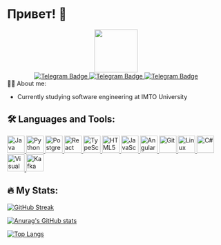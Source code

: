# Привет! 👋

<div id="header" align="center">
  <img src="https://i.giphy.com/media/v1.Y2lkPTc5MGI3NjExZTZycjdzYnVwenc2bThjOXNkaWt2bjVkbDB1YmMzNnY2NjEzY3l1eiZlcD12MV9pbnRlcm5hbF9naWZfYnlfaWQmY3Q9Zw/G3Hu8RMcnHZA2JK6x1/giphy.gif" width="100"/>
</div>

<div id="badges" align="center">
  <a href="https://t.me/pupaAndlll">
    <img src="https://img.shields.io/badge/Telegram-blue?style=for-the-badge&logo=telegram&logoColor=white" alt="Telegram Badge"/>
  </a>
  <a href="https://t.me/pupaAndlll">
    <img src="https://img.shields.io/badge/Telegram-blue?style=for-the-badge&logo=telegram&logoColor=white" alt="Telegram Badge"/>
  </a>
  <a href="https://t.me/pupaAndlll">
    <img src="https://img.shields.io/badge/Telegram-blue?style=for-the-badge&logo=telegram&logoColor=white" alt="Telegram Badge"/>
  </a>
</div>
<div align="center">
  <img src="https://komarev.com/ghpvc/?username=RaiseBan&style=flat-square&color=blue" alt=""/>
</div>
👨‍💻 About me:

- Currently studying software engineering at IMTO University

## 🛠️ Languages and Tools:

<p align="left"> 
  <a href="https://www.java.com/" target="_blank"> 
    <img src="https://www.vectorlogo.zone/logos/java/java-icon.svg" alt="Java" width="40" height="40"/> 
  </a> 
  <a href="https://www.python.org/" target="_blank"> 
    <img src="https://www.vectorlogo.zone/logos/python/python-icon.svg" alt="Python" width="40" height="40"/> 
  </a> 
  <a href="https://www.postgresql.org/" target="_blank"> 
    <img src="https://www.vectorlogo.zone/logos/postgresql/postgresql-icon.svg" alt="PostgreSQL" width="40" height="40"/>
  </a>
  <a href="https://reactjs.org/" target="_blank">
    <img src="https://www.vectorlogo.zone/logos/reactjs/reactjs-icon.svg" alt="React" width="40" height="40"/>
  </a>
  <a href="https://www.typescriptlang.org/" target="_blank">
    <img src="https://www.vectorlogo.zone/logos/typescriptlang/typescriptlang-icon.svg" alt="TypeScript" width="40" height="40"/>
  </a>
  <a href="https://www.w3.org/html/" target="_blank">
    <img src="https://www.vectorlogo.zone/logos/w3_html5/w3_html5-icon.svg" alt="HTML5" width="40" height="40"/> 
  </a> 
  <a href="https://www.javascript.com/" target="_blank">
    <img src="https://www.vectorlogo.zone/logos/javascript/javascript-icon.svg" alt="JavaScript" width="40" height="40"/>
  </a>
  <a href="https://angular.io/" target="_blank">
    <img src="https://www.vectorlogo.zone/logos/angular/angular-icon.svg" alt="Angular" width="40" height="40"/>
  </a>
  <a href="https://git-scm.com/" target="_blank"> 
    <img src="https://www.vectorlogo.zone/logos/git-scm/git-scm-icon.svg" alt="Git" width="40" height="40"/> 
  </a>
  <a href="https://www.linux.org/" target="_blank">
    <img src="https://www.vectorlogo.zone/logos/linux/linux-icon.svg" alt="Linux" width="40" height="40"/>
  </a>
  <a href="https://docs.microsoft.com/en-us/dotnet/csharp/" target="_blank">
    <img src="https://www.vectorlogo.zone/logos/dotnet/dotnet-icon.svg" alt="C#" width="40" height="40"/>
  </a>
  <a href="https://docs.microsoft.com/en-us/dotnet/visual-basic/" target="_blank">
    <img src="https://upload.wikimedia.org/wikipedia/commons/4/40/VB.NET_Logo.svg" alt="Visual Basic" width="40" height="40"/>
  </a>
  <a href="https://kafka.apache.org/" target="_blank">
    <img src="https://www.vectorlogo.zone/logos/apache_kafka/apache_kafka-ar21.svg" alt="Kafka" width="40" height="40"/>
  </a>
</p>


## 🔥 My Stats:

[![GitHub Streak](http://github-readme-streak-stats.herokuapp.com?user=RaiseBan&theme=dark&background=000000)](https://git.io/streak-stats)

[![Anurag's GitHub stats](https://github-readme-stats.vercel.app/api?username=RaiseBan&show_icons=true&theme=dark)](https://github.com/anuraghazra/github-readme-stats)

[![Top Langs](https://github-readme-stats.vercel.app/api/top-langs/?username=RaiseBan&layout=compact&theme=dark)](https://github.com/anuraghazra/github-readme-stats)
